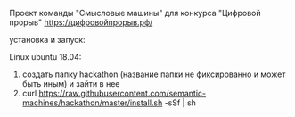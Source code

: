 Проект команды  "Смысловые машины" для конкурса "Цифровой прорыв" https://цифровойпрорыв.рф/

установка и запуск:

Linux ubuntu 18.04:

1. создать папку hackathon (название папки не фиксированно и может быть иным) и зайти в нее
2. curl https://raw.githubusercontent.com/semantic-machines/hackathon/master/install.sh -sSf | sh
